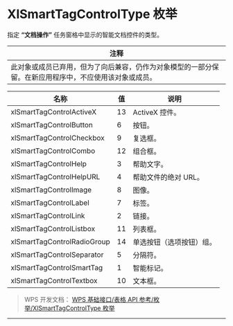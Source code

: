 # XlSmartTagControlType 枚举

指定 **“文档操作”** 任务窗格中显示的智能文档控件的类型。

| 注释                                                                                                   |
|--------------------------------------------------------------------------------------------------------|
| 此对象或成员已弃用，但为了向后兼容，仍作为对象模型的一部分保留。在新应用程序中，不应使用该对象或成员。 |

| 名称                        | 值  | 说明                     |
|-----------------------------|-----|--------------------------|
| xlSmartTagControlActiveX    | 13  | ActiveX 控件。           |
| xlSmartTagControlButton     | 6   | 按钮。                   |
| xlSmartTagControlCheckbox   | 9   | 复选框。                 |
| xlSmartTagControlCombo      | 12  | 组合框。                 |
| xlSmartTagControlHelp       | 3   | 帮助文字。               |
| xlSmartTagControlHelpURL    | 4   | 帮助文件的绝对 URL。     |
| xlSmartTagControlImage      | 8   | 图像。                   |
| xlSmartTagControlLabel      | 7   | 标签。                   |
| xlSmartTagControlLink       | 2   | 链接。                   |
| xlSmartTagControlListbox    | 11  | 列表框。                 |
| xlSmartTagControlRadioGroup | 14  | 单选按钮（选项按钮）组。 |
| xlSmartTagControlSeparator  | 5   | 分隔符。                 |
| xlSmartTagControlSmartTag   | 1   | 智能标记。               |
| xlSmartTagControlTextbox    | 10  | 文本框。                 |

> WPS 开发文档： [WPS 基础接口/表格 API 参考/枚举/XlSmartTagControlType 枚举](https://qn.cache.wpscdn.cn/encs/doc/office_v19/topics/WPS%20%E5%9F%BA%E7%A1%80%E6%8E%A5%E5%8F%A3/%E8%A1%A8%E6%A0%BC%20API%20%E5%8F%82%E8%80%83/%E6%9E%9A%E4%B8%BE/XlSmartTagControlType%20%E6%9E%9A%E4%B8%BE.html)

------------------------------------------------------------------------
